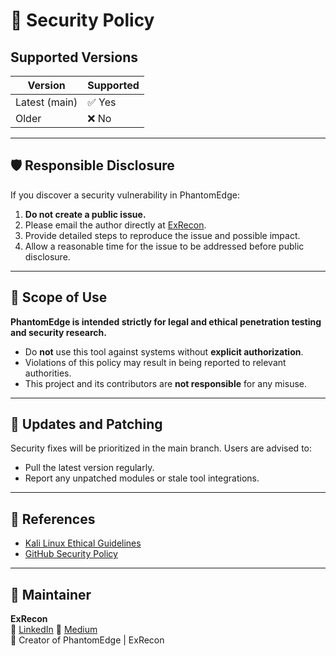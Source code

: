 # 🔐 Security Policy

## Supported Versions

| Version     | Supported          |
|-------------|--------------------|
| Latest (main) | ✅ Yes            |
| Older        | ❌ No              |

---

## 🛡️ Responsible Disclosure

If you discover a security vulnerability in PhantomEdge:

1. **Do not create a public issue.**
2. Please email the author directly at [ExRecon](exreconnaissance@gmail.com).
3. Provide detailed steps to reproduce the issue and possible impact.
4. Allow a reasonable time for the issue to be addressed before public disclosure.

---

## 📌 Scope of Use

**PhantomEdge is intended strictly for legal and ethical penetration testing and security research.**

- Do **not** use this tool against systems without **explicit authorization**.
- Violations of this policy may result in being reported to relevant authorities.
- This project and its contributors are **not responsible** for any misuse.

---

## 🔄 Updates and Patching

Security fixes will be prioritized in the main branch. Users are advised to:

- Pull the latest version regularly.
- Report any unpatched modules or stale tool integrations.

---

## 📎 References

- [Kali Linux Ethical Guidelines](https://www.kali.org/docs/policy/ethics/)
- [GitHub Security Policy](https://docs.github.com/en/code-security/security-advisories/repository-security-advisories/about-repository-security-advisories)

---

## 👤 Maintainer

**ExRecon**  
🔗 [LinkedIn](https://www.linkedin.com/in/exrecon)  🔗 [Medium](https://medium.com/@exreconnaissance)  
🐉 Creator of PhantomEdge | ExRecon
